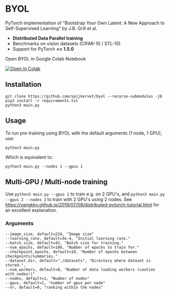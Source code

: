# BYOL
PyTorch implementation of "Bootstrap Your Own Latent: A New Approach to Self-Supervised Learning" by J.B. Grill et al.

- **Distributed Data Parallel training**
- Benchmarks on vision datasets (CIFAR-10 / STL-10)
- Support for PyTorch **<= 1.5.0**

Open BYOL in Google Colab Notebook

[![Open In Colab](https://colab.research.google.com/assets/colab-badge.svg)](https://colab.research.google.com/drive/1B68Ag_oRB0-rbb9AwC20onmknxyYho4B?usp=sharing)


## Installation
```
git clone https://github.com/spijkervet/byol --recurse-submodules -j8
pip3 install -r requirements.txt
python3 main.py
```


## Usage
To run pre-training using BYOL with the default arguments (1 node, 1 GPU), use:
```
python3 main.py
```

Which is equivalent to:
```
python3 main.py --nodes 1 --gpus 1
```

## Multi-GPU / Multi-node training
Use `python3 main.py --gpus 2` to train e.g. on 2 GPU's, and `python3 main.py --gpus 2 --nodes 2` to train with 2 GPU's using 2 nodes.
See https://yangkky.github.io/2019/07/08/distributed-pytorch-tutorial.html for an excellent explanation.

### Arguments
```
--image_size, default=224, "Image size"
--learning_rate, default=3e-4, "Initial learning rate."
--batch_size, default=42, "Batch size for training."
--num_epochs, default=100, "Number of epochs to train for."
--checkpoint_epochs, default=10, "Number of epochs between checkpoints/summaries."
--dataset_dir, default="./datasets", "Directory where dataset is stored.",
--num_workers, default=8, "Number of data loading workers (caution with nodes!)"
--nodes, default=1, "Number of nodes"
--gpus, default=1, "number of gpus per node"
--nr, default=0, "ranking within the nodes"
```
